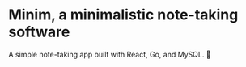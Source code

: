 # Minim, a minimalistic note-taking software

A simple note-taking app built with React, Go, and MySQL. 📓
